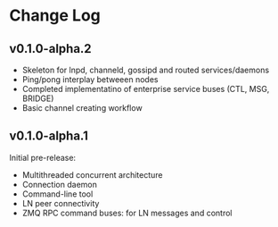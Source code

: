 Change Log
==========

v0.1.0-alpha.2
--------------

- Skeleton for lnpd, channeld, gossipd and routed services/daemons
- Ping/pong interplay betweeen nodes
- Completed implementatino of enterprise service buses (CTL, MSG, BRIDGE)
- Basic channel creating workflow

v0.1.0-alpha.1
--------------

Initial pre-release:
- Multithreaded concurrent architecture
- Connection daemon
- Command-line tool
- LN peer connectivity
- ZMQ RPC command buses: for LN messages and control

